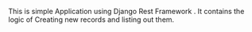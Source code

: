 This is simple Application using  Django Rest Framework .
It contains the logic of Creating new records and listing out them.